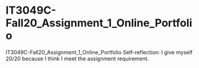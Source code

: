 # IT3049C-Fall20_Assignment_1_Online_Portfolio
 IT3049C-Fall20_Assignment_1_Online_Portfolio
Self-reflection:
 I give myself 20/20 because I think I meet the assignment requirement.

